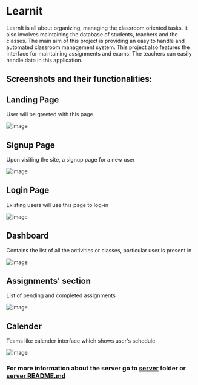 # Learnit
LearnIt is all about organizing, managing the classroom oriented tasks. It also
involves maintaining the database of students, teachers and the classes. The main aim
of this project is providing an easy to handle and automated classroom management
system. This project also features the interface for maintaining assignments and exams.
The teachers can easily handle data in this application.

## Screenshots and their functionalities:

## Landing Page

User will be greeted with this page.

![image](https://user-images.githubusercontent.com/56110278/131531907-807ffcd9-6eb5-4b25-8fe6-ce73392f1a82.png)


## Signup Page

Upon visiting the site, a signup page for a new user

![image](https://user-images.githubusercontent.com/56110278/131532358-26768b34-bc19-4c1f-98ab-a8a77d1f9149.png)

## Login Page

Existing users will use this page to log-in

![image](https://user-images.githubusercontent.com/56110278/131532674-c33e8e47-5a63-4318-ba94-f43177cde8c3.png)

## Dashboard

Contains the list of all the activities or classes, particular user is present in

![image](https://user-images.githubusercontent.com/56110278/131538587-c8424109-b5fe-40cf-bcdd-20e3bb690ada.png)

## Assignments' section

List of pending and completed assignments

![image](https://user-images.githubusercontent.com/56110278/131538679-5d2f9c35-6a78-4352-aab8-fdc4c927fc49.png)

## Calender

Teams like calender interface which shows user's schedule 

![image](https://user-images.githubusercontent.com/56110278/131538794-d5fc0744-59b8-4b3f-958d-5821c77e7887.png)


### For more information about the server go to [server](https://github.com/Neo945/learnit-2/tree/main/server) folder or [server README.md](https://github.com/Neo945/learnit-2/blob/main/server/README.md)
